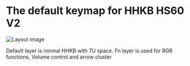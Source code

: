 The default keymap for HHKB HS60 V2
===================================

![Layout image](https://imgur.com/usbrQWL.png)

Default layer is normal HHKB with 7U space. Fn layer is used for RGB functions, Volume control and arrow cluster